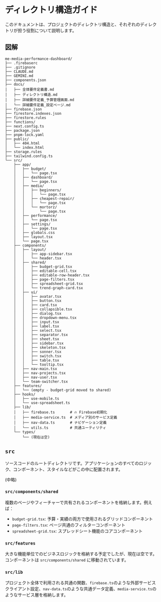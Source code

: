 # ディレクトリ構造ガイド

このドキュメントは、プロジェクトのディレクトリ構造と、それぞれのディレクトリが担う役割について説明します。

## 図解

```
me-media-performance-dashboard/
├── .firebaserc
├── .gitignore
├── CLAUDE.md
├── GEMINI.md
├── components.json
├── docs/
│   ├── 全体要件定義書.md
│   ├── ディレクトリ構造.md
│   ├── 詳細要件定義_予算管理画面.md
│   └── 詳細要件定義_設定ページ.md
├── firebase.json
├── firestore.indexes.json
├── firestore.rules
├── functions/
├── next.config.ts
├── package.json
├── pnpm-lock.yaml
├── public/
│   ├── 404.html
│   └── index.html
├── storage.rules
├── tailwind.config.ts
└── src/
    ├── app/
    │   ├── budget/
    │   │   └── page.tsx
    │   ├── dashboard/
    │   │   └── page.tsx
    │   ├── media/
    │   │   ├── beginners/
    │   │   │   └── page.tsx
    │   │   ├── cheapest-repair/
    │   │   │   └── page.tsx
    │   │   └── mortorz/
    │   │       └── page.tsx
    │   ├── performance/
    │   │   └── page.tsx
    │   ├── settings/
    │   │   └── page.tsx
    │   ├── globals.css
    │   ├── layout.tsx
    │   └── page.tsx
    ├── components/
    │   ├── layout/
    │   │   ├── app-sidebar.tsx
    │   │   └── header.tsx
    │   ├── shared/
    │   │   ├── budget-grid.tsx
    │   │   ├── editable-cell.tsx
    │   │   ├── editable-row-header.tsx
    │   │   ├── page-filters.tsx
    │   │   ├── spreadsheet-grid.tsx
    │   │   └── trend-graph-card.tsx
    │   ├── ui/
    │   │   ├── avatar.tsx
    │   │   ├── button.tsx
    │   │   ├── card.tsx
    │   │   ├── collapsible.tsx
    │   │   ├── dialog.tsx
    │   │   ├── dropdown-menu.tsx
    │   │   ├── input.tsx
    │   │   ├── label.tsx
    │   │   ├── select.tsx
    │   │   ├── separator.tsx
    │   │   ├── sheet.tsx
    │   │   ├── sidebar.tsx
    │   │   ├── skeleton.tsx
    │   │   ├── sonner.tsx
    │   │   ├── switch.tsx
    │   │   ├── table.tsx
    │   │   └── tooltip.tsx
    │   ├── nav-main.tsx
    │   ├── nav-projects.tsx
    │   ├── nav-user.tsx
    │   └── team-switcher.tsx
    ├── features/
    │   └── (empty - budget-grid moved to shared)
    ├── hooks/
    │   ├── use-mobile.ts
    │   └── use-spreadsheet.ts
    ├── lib/
    │   ├── firebase.ts       # 🔥 Firebase初期化
    │   ├── media-service.ts  # メディア別のサービス定義
    │   ├── nav-data.ts       # ナビゲーション定義
    │   └── utils.ts          # 共通ユーティリティ
    └── types/
        └── (現在は空)
```

## `src`

ソースコードのルートディレクトリです。アプリケーションのすべてのロジック、コンポーネント、スタイルなどがこの中に配置されます。

(中略)

### `src/components/shared`

複数のページやフィーチャーで共有されるコンポーネントを格納します。例えば：
- `budget-grid.tsx`: 予算・実績の両方で使用されるグリッドコンポーネント
- `page-filters.tsx`: ページ共通のフィルターコンポーネント
- `spreadsheet-grid.tsx`: スプレッドシート機能のコアコンポーネント

### `src/features`

大きな機能単位でのビジネスロジックを格納する予定でしたが、現在は空です。コンポーネントは `src/components/shared` に移動されています。

### `src/lib`

プロジェクト全体で利用される共通の関数、`firebase.ts`のような外部サービスクライアント設定、`nav-data.ts`のような共通データ定義、`media-service.ts`のようなサービス層を格納します。
